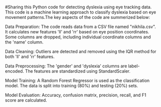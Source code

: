  #Sharing this Python code for detecting dyslexia using eye tracking data. This code is a machine learning approach to classify dyslexia based on eye movement patterns.The key aspects of the code are summerized below:

Data Preparation:
The code reads data from a CSV file named "nikhila.csv".
It calculates new features 'll' and 'rr' based on eye position coordinates.
Some columns are dropped, including individual coordinate columns and the 'name' column.

Data Cleaning:
Outliers are detected and removed using the IQR method for both 'll' and 'rr' features.

Data Preprocessing:
The 'gender' and 'dyslexia' columns are label-encoded.
The features are standardized using StandardScaler.

Model Training:
A Random Forest Regressor is used as the classification model.
The data is split into training (80%) and testing (20%) sets.

Model Evaluation:
Accuracy, confusion matrix, precision, recall, and F1 score are calculated.
